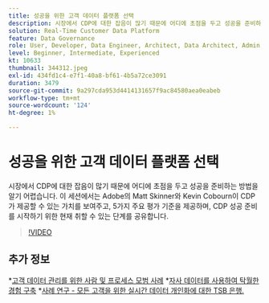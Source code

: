 ```yaml
---
title: 성공을 위한 고객 데이터 플랫폼 선택
description: 시장에서 CDP에 대한 잡음이 많기 때문에 어디에 초점을 두고 성공을 준비하는 방법을 알기 어렵습니다.
solution: Real-Time Customer Data Platform
feature: Data Governance
role: User, Developer, Data Engineer, Architect, Data Architect, Admin, Leader
level: Beginner, Intermediate, Experienced
kt: 10633
thumbnail: 344312.jpeg
exl-id: 434fd1c4-e7f1-40a8-bf61-4b5a72ce3091
duration: 3479
source-git-commit: 9a297cda953d4414131657f9ac84580aea0eabeb
workflow-type: tm+mt
source-wordcount: '124'
ht-degree: 1%

---
```


# 성공을 위한 고객 데이터 플랫폼 선택

시장에서 CDP에 대한 잡음이 많기 때문에 어디에 초점을 두고 성공을 준비하는 방법을 알기 어렵습니다. 이 세션에서는 Adobe의 Matt Skinner와 Kevin Cobourn이 CDP가 제공할 수 있는 가치를 보여주고, 5가지 주요 평가 기준을 제공하며, CDP 성공 준비를 시작하기 위한 현재 취할 수 있는 단계를 공유합니다.

>[!VIDEO](https://video.tv.adobe.com/v/344312/?quality=12&learn=on)

## 추가 정보

*[고객 데이터 관리를 위한 사람 및 프로세스 모범 사례](people-and-process.md)
*[자사 데이터를 사용하여 탁월한 경험 구축](https://experienceleague.adobe.com/docs/events/customer-data-management-voices-recordings/industry/build-superb-experiences-with-your-first-party-data.html)
*[사례 연구 - 모든 고객을 위한 실시간 데이터 개인화에 대한 TSB 은행.](https://business.adobe.com/customer-success-stories/tsb-case-study.html)
